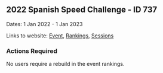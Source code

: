 ## 2022 Spanish Speed Challenge - ID 737

Dates: 1 Jan 2022 - 1 Jan 2023

Links to website: [Event](https://www.gps-speedsurfing.com/default.aspx?mnu=event&val=737), [Rankings](https://www.gps-speedsurfing.com/default.aspx?mnu=eventranking&val=737), [Sessions](https://www.gps-speedsurfing.com/default.aspx?mnu=eventsessions&val=737)

### Actions Required

No users require a rebuild in the event rankings.


